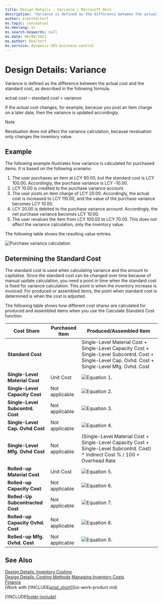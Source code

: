 ```yaml
---
title: Design Details - Variance | Microsoft Docs
description: 'Variance is defined as the difference between the actual cost and the standard cost, as described in the following formula.'
author: brentholtorf
ms.topic: conceptual
ms.devlang: al
ms.search.keywords: null
ms.date: 06/08/2021
ms.author: bholtorf
ms.service: dynamics-365-business-central
---
```

# <a name="design-details-variance"></a>Design Details: Variance
Variance is defined as the difference between the actual cost and the standard cost, as described in the following formula.  

 actual cost – standard cost = variance  

 If the actual cost changes, for example, because you post an item charge on a later date, then the variance is updated accordingly.  

> [!NOTE]  
>  Revaluation does not affect the variance calculation, because revaluation only changes the inventory value.  

## <a name="example"></a>Example
 The following example illustrates how variance is calculated for purchased items. It is based on the following scenario:  

1.  The user purchases an item at LCY 90.00, but the standard cost is LCY 100.00. Accordingly, the purchase variance is LCY –10.00.  
2.  LCY 10.00 is credited to the purchase variance account.  
3.  The user posts an item charge of LCY 20.00. Accordingly, the actual cost is increased to LCY 110.00, and the value of the purchase variance becomes LCY 10.00.  
4.  LCY 20.00 is debited to the purchase variance account. Accordingly, the net purchase variance becomes LCY 10.00.  
5.  The user revalues the item from LCY 100.00 to LCY 70.00. This does not affect the variance calculation, only the inventory value.  

 The following table shows the resulting value entries.  

 ![Purchase variance calculation.](media/design_details_inventory_costing_11_purchase_variance.png "Purchase variance calculation")  

## <a name="determining-the-standard-cost"></a>Determining the Standard Cost
 The standard cost is used when calculating variance and the amount to capitalise. Since the standard cost can be changed over time because of manual update calculation, you need a point in time when the standard cost is fixed for variance calculation. This point is when the inventory increase is invoiced. For produced or assembled items, the point when standard cost is determined is when the cost is adjusted.  

 The following table shows how different cost shares are calculated for produced and assembled items when you use the Calculate Standard Cost function.  

|Cost Share|Purchased Item|Produced/Assembled Item|  
|----------------|--------------------|------------------------------|  
|**Standard Cost**||Single-Level Material Cost + Single-Level Capacity Cost + Single-Level Subcontrd. Cost + Single-Level Cap. Ovhd. Cost + Single-Level Mfg. Ovhd. Cost|  
|**Single-Level Material Cost**|Unit Cost|![Equation 1.](media/design_details_inventory_costing_11_equation_1.png "Equation 1")|  
|**Single-Level Capacity Cost**|Not applicable|![Equation 2.](media/design_details_inventory_costing_11_equation_2.png "Equation 2")|  
|**Single-Level Subcontrd. Cost**|Not applicable|![Equation 3.](media/design_details_inventory_costing_11_equation_3.png "Equation 3")|  
|**Single-Level Cap. Ovhd Cost**|Not applicable|![Equation 4.](media/design_details_inventory_costing_11_equation_4.png "Equation 4")|  
|**Single-Level Mfg. Ovhd Cost**|Not applicable|(Single-Level Material Cost + Single-Level Capacity Cost + Single-Level Subcontrd. Cost) * Indirect Cost % / 100 + Overhead Rate|  
|**Rolled-up Material Cost**|Unit Cost|![Equation 5.](media/design_details_inventory_costing_11_equation_5.png "Equation 5")|  
|**Rolled-up Capacity Cost**|Not applicable|![Equation 6.](media/design_details_inventory_costing_11_equation_6.png "Equation 6")|  
|**Rolled-Up Subcontracted Cost**|Not applicable|![Equation 7.](media/design_details_inventory_costing_11_equation_7.png "Equation 7")|  
|**Rolled-up Capacity Ovhd. Cost**|Not applicable|![Equation 8.](media/design_details_inventory_costing_11_equation_8.png "Equation 8")|  
|**Rolled-up Mfg. Ovhd. Cost**|Not applicable|![Equation 9.](media/design_details_inventory_costing_11_equation_9.png "Equation 9")|  

## <a name="see-also"></a>See Also
 [Design Details: Inventory Costing](design-details-inventory-costing.md)   
 [Design Details: Costing Methods](design-details-costing-methods.md) [Managing Inventory Costs](finance-manage-inventory-costs.md)  
 [Finance](finance.md)  
 [Work with [!INCLUDE[prod_short](includes/prod_short.md)]](ui-work-product.md)


[!INCLUDE[footer-include](includes/footer-banner.md)]
